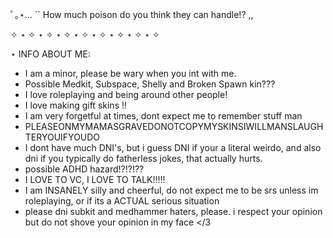 ﾟ｡⋆… `` How much poison do you think they can handle!? ,,

✧ ⋆ ✧ ⋆ ✧ ⋆ ✧ ⋆ ✧ ⋆ ✧ ⋆ ✧ ⋆ ✧ ⋆ ✧ 

⋆ INFO ABOUT ME:

- I am a minor, please be wary when you int with me.
- Possible Medkit, Subspace, Shelly and Broken Spawn kin???
- I love roleplaying and being around other people!
- I love making gift skins !!
- I am very forgetful at times, dont expect me to remember stuff man
- PLEASEONMYMAMASGRAVEDONOTCOPYMYSKINSIWILLMANSLAUGHTERYOUIFYOUDO
- I dont have much DNI's, but i guess DNI if your a literal weirdo, and also dni if you typically do fatherless jokes, that actually hurts.
- possible ADHD hazard!?!?!??
- I LOVE TO VC, I LOVE TO TALK!!!!!
- I am INSANELY silly and cheerful, do not expect me to be srs unless im roleplaying, or if its a ACTUAL serious situation
- please dni subkit and medhammer haters, please. i respect your opinion but do not shove your opinion in my face </3
